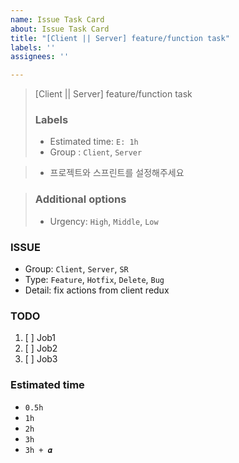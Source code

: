 ```yaml
---
name: Issue Task Card
about: Issue Task Card
title: "[Client || Server] feature/function task"
labels: ''
assignees: ''

---
```


> [Client || Server] feature/function task  
> ### Labels
> - Estimated time: `E: 1h`
> - Group : `Client`, `Server`  

> - 프로젝트와 스프린트를 설정해주세요

> ### Additional options
> - Urgency: `High`, `Middle`, `Low`  

### ISSUE
- Group:  `Client`, `Server`, `SR`
- Type: `Feature`, `Hotfix`, `Delete`, `Bug`
- Detail: fix actions from client redux

### TODO
1. [ ] Job1
2. [ ] Job2
3. [ ] Job3

### Estimated time
- `0.5h`
- `1h`
- `2h`
- `3h`
- `3h + 𝜶`

